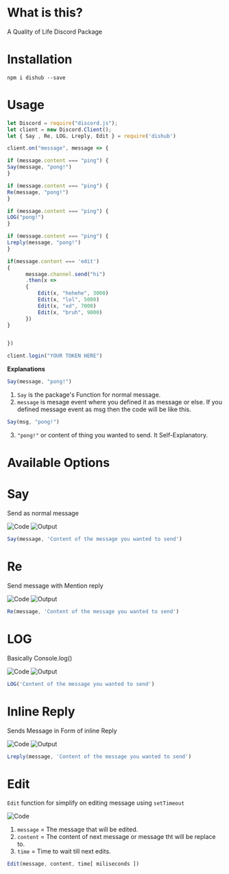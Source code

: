 # What is this?

A Quality of Life Discord Package

# Installation

`npm i dishub --save`

# Usage

```js
let Discord = require("discord.js");
let client = new Discord.Client();
let { Say , Re, LOG, Lreply, Edit } = require('dishub')

client.on("message", message => {

if (message.content === "ping") {
Say(message, "pong!")
}

if (message.content === "ping") {
Re(message, "pong!")
}

if (message.content === "ping") {
LOG("pong!")
}

if (message.content === "ping") {
Lreply(message, "pong!")
}

if(message.content === 'edit')
{
      message.channel.send("hi")
      .then(x => 
      {
          Edit(x, "hehehe", 3000)
          Edit(x, "lol", 5000)
          Edit(x, "xd", 7000)
          Edit(x, "bruh", 9000)
      })
}


})

client.login("YOUR TOKEN HERE")
```

**Explanations**
```js
Say(message, "pong!")
```
1. `Say` is the package's Function for normal message.
2. `message` is mesage event where you defined it as message or else. If you defined message event as msg then the code will be like this.
```js
Say(msg, "pong!")
```
3. `"pong!"` or content of thing you wanted to send. It Self-Explanatory.
# Available Options
# Say
Send as normal message

![Code](https://cdn.discordapp.com/attachments/860798919311360030/860799177306931200/unknown.png)
![Output](https://cdn.discordapp.com/attachments/860798919311360030/860799307871813642/unknown.png)
```js
Say(message, 'Content of the message you wanted to send')
```
# Re
Send message with Mention reply

![Code](https://cdn.discordapp.com/attachments/860798919311360030/860799441501421588/unknown.png)
![Output](https://cdn.discordapp.com/attachments/860798919311360030/860799815104069642/unknown.png)
```js
Re(message, 'Content of the message you wanted to send')
```
# LOG
Basically Console.log()

![Code](https://cdn.discordapp.com/attachments/860798919311360030/860800271247605790/unknown.png)
![Output](https://cdn.discordapp.com/attachments/860798919311360030/860800158634344448/unknown.png)
```js
LOG('Content of the message you wanted to send')
```

# Inline Reply
Sends Message in Form of inline Reply

![Code](https://cdn.discordapp.com/attachments/860798919311360030/860800434389123102/unknown.png)
![Output](https://cdn.discordapp.com/attachments/860798919311360030/860800506179354634/unknown.png)
```js
Lreply(message, 'Content of the message you wanted to send')
```

# Edit
`Edit` function for simplify on editing message using `setTimeout`

![Code](https://cdn.discordapp.com/attachments/828007782221479946/863120884416118834/unknown.png)

1. `message` = The message that will be edited.
2. `content` = The content of next message or message tht will be replace to.
3. `time` = Time to wait till next edits.

```js
Edit(message, content, time[ miliseconds ])
```
